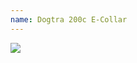 ```yaml
---
name: Dogtra 200c E-Collar
---
```


<a href="https://www.amazon.com/dp/B01GV7TQYQ/ref=as_li_ss_il?coliid=I2J4D56B6PQU72&colid=3A3G5PQI6U2UN&psc=1&ref_=lv_ov_lig_dp_it&linkCode=li2&tag=kombatkitchen-20&linkId=54f23af59388a26c613ec49e3f03a14a&language=en_US" target="_blank"><img border="0" src="//ws-na.amazon-adsystem.com/widgets/q?_encoding=UTF8&ASIN=B01GV7TQYQ&Format=_SL160_&ID=AsinImage&MarketPlace=US&ServiceVersion=20070822&WS=1&tag=kombatkitchen-20&language=en_US" ></a><img src="https://ir-na.amazon-adsystem.com/e/ir?t=kombatkitchen-20&language=en_US&l=li2&o=1&a=B01GV7TQYQ" width="1" height="1" border="0" alt="" style="border:none !important; margin:0px !important;" />
